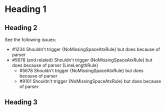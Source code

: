 # Heading 1

## Heading 2

See the following issues:

* #1234 Shouldn't trigger {NoMissingSpaceAtxRule} but does because of parser
* #5678 (and related) Shouldn't trigger {NoMissingSpaceAtxRule} but does because of parser {LineLengthRule}
  * #5678 Shouldn't trigger {NoMissingSpaceAtxRule} but does because of parser
  * #9101 Shouldn't trigger {NoMissingSpaceAtxRule} but does because of parser

## Heading 3
